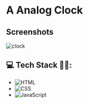 # A Analog Clock

## Screenshots
![clock](https://user-images.githubusercontent.com/66691162/212275868-e3eb158b-e47d-48a7-99c7-36510096c759.png)

## 💻 Tech Stack 🧑‍💻:

- ![HTML](https://img.shields.io/badge/html-%23E34F26.svg?style=for-the-badge&logo=html5&logoColor=white)
- ![CSS](https://img.shields.io/badge/css-%231572B6.svg?style=for-the-badge&logo=css3&logoColor=white)
- ![JavaScript](https://img.shields.io/badge/javascript-%23323330.svg?style=for-the-badge&logo=javascript&logoColor=%23F7DF1E)
